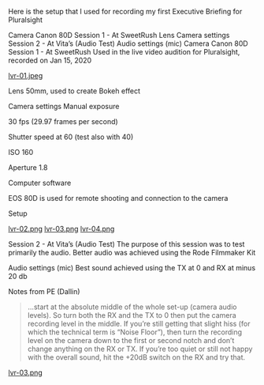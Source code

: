 Here is the setup that I used for recording my first Executive Briefing for Pluralsight

Camera Canon 80D
Session 1 - At SweetRush
Lens
Camera settings
Session 2 - At Vita’s (Audio Test)
Audio settings (mic)
Camera Canon 80D
Session 1 - At SweetRush
Used in the live video audition for Pluralsight, recorded on Jan 15, 2020 

[lvr-01.jpeg](lvr-01.jpeg)

Lens
50mm, used to create Bokeh effect

Camera settings
Manual exposure 

30 fps (29.97 frames per second)

Shutter speed at 60 (test also with 40)

ISO 160

Aperture 1.8

 

Computer software

EOS 80D is used for remote shooting and connection to the camera

 

Setup

[lvr-02.png](lvr-02.jpeg)
[lvr-03.png](lvr-03.jpeg)
[lvr-04.png](lvr-04.jpeg)


 

Session 2 - At Vita’s (Audio Test)
The purpose of this session was to test primarily the audio. Better audio was achieved using the Rode Filmmaker Kit

Audio settings (mic)
Best sound achieved using the TX at 0 and RX at minus 20 db

Notes from PE (Dallin)

> …start at the absolute middle of the whole set-up (camera audio levels). So turn both the RX and the TX to 0 then put the camera recording level in the middle. If you’re still getting that slight hiss (for which the technical term is “Noise Floor”), then turn the recording level on the camera down to the first or second notch and don’t change anything on the RX or TX. If you’re too quiet or still not happy with the overall sound, hit the +20dB switch on the RX and try that.

[lvr-03.png](lvr-05.jpeg)
 
